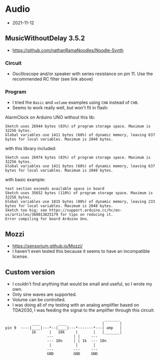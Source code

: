 # Audio
- 2021-11-12


## MusicWithoutDelay 3.5.2
- https://github.com/nathanRamaNoodles/Noodle-Synth


### Circuit
- Oscilloscope and/or speaker with series resistance on pin 11.
  Use the recommended RC filter (see link above)


### Program
- I tried the `Basic` and `volume` examples using `CHA` instead of `CHB`.
- Seems to work really well, but won't fit in flash:

AlarmClock on Arduino UNO without this lib:
```
Sketch uses 26944 bytes (83%) of program storage space. Maximum is 32256 bytes.
Global variables use 1411 bytes (68%) of dynamic memory, leaving 637 bytes for local variables. Maximum is 2048 bytes.
```

with this library included:
```
Sketch uses 26974 bytes (83%) of program storage space. Maximum is 32256 bytes.
Global variables use 1411 bytes (68%) of dynamic memory, leaving 637 bytes for local variables. Maximum is 2048 bytes.
```

with basic example:
```
text section exceeds available space in board
Sketch uses 35652 bytes (110%) of program storage space. Maximum is 32256 bytes.
Global variables use 1815 bytes (88%) of dynamic memory, leaving 233 bytes for local variables. Maximum is 2048 bytes.
Sketch too big; see https://support.arduino.cc/hc/en-us/articles/360013825179 for tips on reducing it.
Error compiling for board Arduino Uno.
```



## Mozzi
- https://sensorium.github.io/Mozzi/
- I haven't even tested this because it seems to have an incompatible license.




## Custom version
- I couldn't find anything that would be small and useful, so I wrote my own.
- Only sine waves are supported.
- Volume can be controlled.
- I was doing all of my testing with an analog amplifier based on TDA2030,
  I was feeding the signal to the amplifier through this circuit:

```
                                             _______
            ____        ____                |       |
pin 9  ----|____|---*--|____|---*-------*---| amp   |
            1k      |   10k     |       |   |_______|
                   ---         | |     ---
                   --- 10n     | | 1k  --- 10n
                    |           |       |
                   ---         ---     ---
                   GND         GND     GND
```
